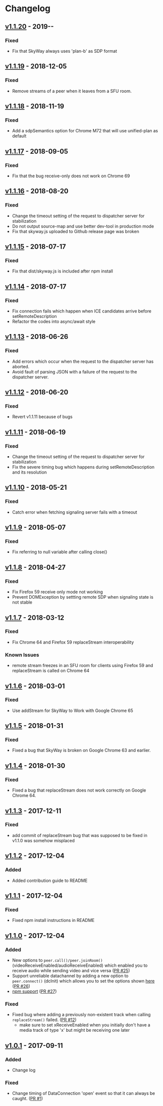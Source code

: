 # Changelog

## [v1.1.20](https://github.com/skyway/skyway-js-sdk/releases/tag/v1.1.20) - 2019-**-**

### Fixed

- Fix that SkyWay always uses 'plan-b' as SDP format

## [v1.1.19](https://github.com/skyway/skyway-js-sdk/releases/tag/v1.1.19) - 2018-12-05

### Fixed

- Remove streams of a peer when it leaves from a SFU room.

## [v1.1.18](https://github.com/skyway/skyway-js-sdk/releases/tag/v1.1.18) - 2018-11-19

### Fixed

- Add a sdpSemantics option for Chrome M72 that will use unified-plan as default

## [v1.1.17](https://github.com/skyway/skyway-js-sdk/releases/tag/v1.1.17) - 2018-09-05

### Fixed

- Fix that the bug receive-only does not work on Chrome 69

## [v1.1.16](https://github.com/skyway/skyway-js-sdk/releases/tag/v1.1.16) - 2018-08-20

### Fixed

- Change the timeout setting of the request to dispatcher server for stabilization
- Do not output source-map and use better dev-tool in production mode
- Fix that skyway.js uploaded to Github release page was broken

## [v1.1.15](https://github.com/skyway/skyway-js-sdk/releases/tag/v1.1.15) - 2018-07-17

### Fixed

- Fix that dist/skyway.js is included after npm install

## [v1.1.14](https://github.com/skyway/skyway-js-sdk/releases/tag/v1.1.14) - 2018-07-17

### Fixed

- Fix connection fails which happen when ICE candidates arrive before setRemoteDescription
- Refactor the codes into async/await style

## [v1.1.13](https://github.com/skyway/skyway-js-sdk/releases/tag/v1.1.13) - 2018-06-26

### Fixed

- Add errors which occur when the request to the dispatcher server has aborted.
- Avoid fault of parsing JSON with a failure of the request to the dispatcher server.

## [v1.1.12](https://github.com/skyway/skyway-js-sdk/releases/tag/v1.1.12) - 2018-06-20

### Fixed

- Revert v1.1.11 because of bugs

## [v1.1.11](https://github.com/skyway/skyway-js-sdk/releases/tag/v1.1.11) - 2018-06-19

### Fixed

- Change the timeout setting of the request to dispatcher server for stabilization
- Fix the severe timing bug which happens during setRemoteDescription and its resolution

## [v1.1.10](https://github.com/skyway/skyway-js-sdk/releases/tag/v1.1.10) - 2018-05-21

### Fixed

- Catch error when fetching signaling server fails with a timeout

## [v1.1.9](https://github.com/skyway/skyway-js-sdk/releases/tag/v1.1.9) - 2018-05-07

### Fixed

- Fix referring to null variable after calling close()

## [v1.1.8](https://github.com/skyway/skyway-js-sdk/releases/tag/v1.1.8) - 2018-04-27

### Fixed

- Fix Firefox 59 receive only mode not working
- Prevent DOMException by settting remote SDP when signaling state is not stable

## [v1.1.7](https://github.com/skyway/skyway-js-sdk/releases/tag/v1.1.7) - 2018-03-12

### Fixed

- Fix Chrome 64 and Firefox 59 replaceStream interoperability

### Known Issues

- remote stream freezes in an SFU room for clients using Firefox 59 and replaceStream is called on Chrome 64

## [v1.1.6](https://github.com/skyway/skyway-js-sdk/releases/tag/v1.1.6) - 2018-03-01

### Fixed

- Use addStream for SkyWay to Work with Google Chrome 65

## [v1.1.5](https://github.com/skyway/skyway-js-sdk/releases/tag/v1.1.5) - 2018-01-31

### Fixed

- Fixed a bug that SkyWay is broken on Google Chrome 63 and earlier.

## [v1.1.4](https://github.com/skyway/skyway-js-sdk/releases/tag/v1.1.4) - 2018-01-30

### Fixed

- Fixed a bug that replaceStream does not work correctly on Google Chrome 64.

## [v1.1.3](https://github.com/skyway/skyway-js-sdk/releases/tag/v1.1.3) - 2017-12-11

### Fixed

- add commit of replaceStream bug that was supposed to be fixed in v1.1.0 was somehow misplaced

## [v1.1.2](https://github.com/skyway/skyway-js-sdk/releases/tag/v1.1.2) - 2017-12-04

### Added

- Added contribution guide to README

## [v1.1.1](https://github.com/skyway/skyway-js-sdk/releases/tag/v1.1.1) - 2017-12-04

### Fixed

- Fixed npm install instructions in README

## [v1.1.0](https://github.com/skyway/skyway-js-sdk/releases/tag/v1.1.0) - 2017-12-04

### Added

- New options to `peer.call()/peer.joinRoom()` (videoReceiveEnabled/audioReceiveEnabled) which enabled you to receive audio while sending video and vice versa ([PR #25](https://github.com/skyway/skyway-js-sdk/pull/25))
- Support unreliable datachannel by adding a new option to `peer.connect()` (dcInit) which allows you to set the options shown [here](https://www.w3.org/TR/webrtc/#dom-rtcdatachannelinit) ([PR #26](https://github.com/skyway/skyway-js-sdk/pull/26))
- [npm support](https://www.npmjs.com/package/skyway-js) ([PR #27](https://github.com/skyway/skyway-js-sdk/pull/27))

### Fixed

- Fixed bug where adding a previously non-existent track when calling `replaceStream()` failed. ([PR #12](https://github.com/skyway/skyway-js-sdk/pull/12))
  - make sure to set xReceiveEnabled when you initially don't have a media track of type 'x' but might be receiving one later

## [v1.0.1](https://github.com/skyway/skyway-js-sdk/releases/tag/v1.0.1) - 2017-09-11

### Added

- Change log

### Fixed

- Change timing of DataConnection 'open' event so that it can always be caught. ([PR #1](https://github.com/skyway/skyway-js-sdk/pull/1))
